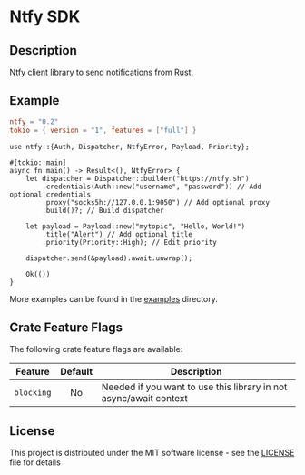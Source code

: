 # Ntfy SDK

## Description

[Ntfy](https://ntfy.sh) client library to send notifications from [Rust](https://rust-lang.org).

## Example

```toml
ntfy = "0.2"
tokio = { version = "1", features = ["full"] }
```

```rust,no_run
use ntfy::{Auth, Dispatcher, NtfyError, Payload, Priority};

#[tokio::main]
async fn main() -> Result<(), NtfyError> {
    let dispatcher = Dispatcher::builder("https://ntfy.sh")
        .credentials(Auth::new("username", "password")) // Add optional credentials
        .proxy("socks5h://127.0.0.1:9050") // Add optional proxy
        .build()?; // Build dispatcher

    let payload = Payload::new("mytopic", "Hello, World!")
        .title("Alert") // Add optional title
        .priority(Priority::High); // Edit priority

    dispatcher.send(&payload).await.unwrap();

    Ok(())
}
```

More examples can be found in the [examples](./examples/) directory.

## Crate Feature Flags

The following crate feature flags are available:

| Feature             | Default | Description                                                                                                                |
| ------------------- | :-----: | -------------------------------------------------------------------------------------------------------------------------- |
| `blocking`          |   No    | Needed if you want to use this library in not async/await context                                                          |

## License

This project is distributed under the MIT software license - see the [LICENSE](LICENSE) file for details